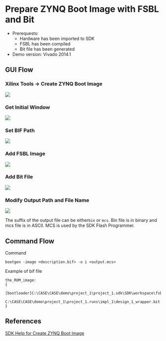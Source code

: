 # Prepare ZYNQ Boot Image with FSBL and Bit

- Prerequests: 
  - Hardware has been imported to SDK
  - FSBL has been compiled
  - Bit file has been generated
- Demo version: Vivado 2014.1

## GUI Flow
### Xilinx Tools -> Create ZYNQ Boot Image
![](../images/SDK-CreateBootImage-Menu.png)

### Get Initial Window
![](../images/SDK-CreateBootImage-EmptyWindow.png)

### Set BIF Path
![](../images/SDK-CreateBootImage-BifPath.png)

### Add FSBL Image
![](../images/SDK-CreateBootImage-AddFsbl.png)

### Add Bit File
![](../images/SDK-CreateBootImage-AddBit.png)

### Modify Output Path and File Name
![](../images/SDK-CreateBootImage-OutputFile.png)

The suffix of the output file can be either`bin` or `mcs`. Bin file is in binary and mcs file is in ASCII. MCS is used by the SDK Flash Programmer.

## Command Flow
Command
```
bootgen -image <description.bif> -o i <output.mcs>
```

Example of bif file
```
the_ROM_image:
{
	[bootloader]C:\CASE\CASE\demo\project_1\project_1.sdk\SDK\workspace\fsbl\Debug\fsbl.elf
	C:\CASE\CASE\demo\project_1\project_1.runs\impl_1\design_1_wrapper.bit
}
```

## References
[SDK Help for Create ZYNQ Boot Image](http://www.xilinx.com/support/documentation/sw_manuals/xilinx2014_1/SDK_Doc/tasks/sdk_t_create_zynq_boot_image.htm)